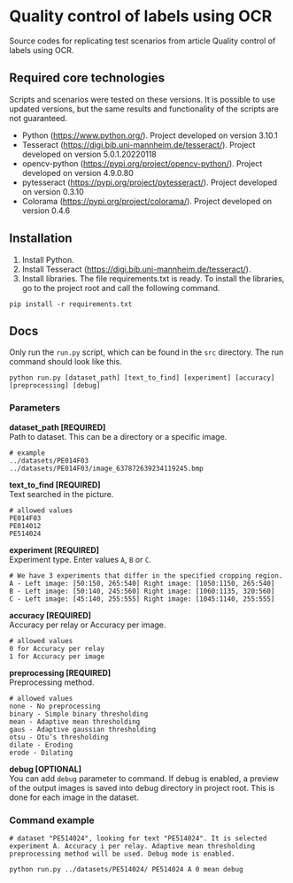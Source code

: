 # Quality control of labels using OCR

Source codes for replicating test scenarios from article Quality control of labels using OCR.

## Required core technologies

Scripts and scenarios were tested on these versions. It is possible to use updated versions, but the same results and functionality of the scripts are not guaranteed.

- Python (https://www.python.org/). Project developed on version 3.10.1
- Tesseract (https://digi.bib.uni-mannheim.de/tesseract/). Project developed on version 5.0.1.20220118
- opencv-python (https://pypi.org/project/opencv-python/). Project developed on version 4.9.0.80
- pytesseract (https://pypi.org/project/pytesseract/). Project developed on version 0.3.10
- Colorama (https://pypi.org/project/colorama/). Project developed on version 0.4.6

## Installation

1. Install Python.
2. Install Tesseract (https://digi.bib.uni-mannheim.de/tesseract/).
3. Install libraries. The file requirements.txt is ready. To install the libraries, go to the project root and call the following command.

```
pip install -r requirements.txt
```

## Docs

Only run the `run.py` script, which can be found in the `src` directory. The run command should look like this.

```
python run.py [dataset_path] [text_to_find] [experiment] [accuracy] [preprocessing] [debug]
```

### Parameters

**dataset_path [REQUIRED]**<br /> Path to dataset. This can be a directory or a specific image.

```
# example
../datasets/PE014F03
../datasets/PE014F03/image_637872639234119245.bmp
```

**text_to_find [REQUIRED]**<br /> Text searched in the picture.

```
# allowed values
PE014F03
PE014012
PE514024
```

**experiment [REQUIRED]**<br /> Experiment type. Enter values `A`, `B` or `C`.

```
# We have 3 experiments that differ in the specified cropping region.
A - Left image: [50:150, 265:540] Right image: [1050:1150, 265:540]
B - Left image: [50:140, 245:560] Right image: [1060:1135, 320:560]
C - Left image: [45:140, 255:555] Right image: [1045:1140, 255:555]
```

**accuracy [REQUIRED]**<br /> Accuracy per relay or Accuracy per image.

```
# allowed values
0 for Accuracy per relay
1 for Accuracy per image
```

**preprocessing [REQUIRED]**<br /> Preprocessing method.

```
# allowed values
none - No preprocessing
binary - Simple binary thresholding
mean - Adaptive mean thresholding
gaus - Adaptive gaussian thresholding
otsu - Otu’s thresholding
dilate - Eroding
erode - Dilating
```

**debug [OPTIONAL]**<br /> You can add `debug` parameter to command. If debug is enabled, a preview of the output images is saved into debug directory in project root. This is done for each image in the dataset.

### Command example

```
# dataset "PE514024", looking for text "PE514024". It is selected experiment A. Accuracy i per relay. Adaptive mean thresholding preprocessing method will be used. Debug mode is enabled.

python run.py ../datasets/PE514024/ PE514024 A 0 mean debug
```
